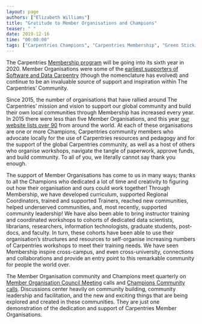 ```yaml
---
layout: page
authors: ["Elizabeth Williams"]
title: "Gratitude to Member Organisations and Champions"
teaser: " "
date: 2019-12-16
time: "00:00:00"
tags: ["Carpentries Champions", "Carpentries Membership", "Green Stickies"]
---
```


The Carpentries [Membership program](https://carpentries.org/membership/) will be going into its sixth year in 2020. Member Organisations were some of the [earliest supporters of Software and Data Carpentry](https://datacarpentry.org/blog/2016/05/partnerships) (though the nomenclature has evolved) and continue to be an invaluable source of support and inspiration within The Carpentries’ Community.

Since 2015, the number of organisations that have rallied around The Carpentries’ mission and vision to support our global community and build their own local communities through Membership has increased every year. In 2015 there were less than five Member Organisations, and this year [our website lists over 90](https://carpentries.org/members/) from around the world. At each of these organisations are one or more Champions, Carpentries community members who advocate locally for the use of Carpentries resources and pedagogy and for the support of the global Carpentries community, as well as a host of others who organise workshops, navigate the tangle of paperwork, approve funds, and build community. To all of you, we literally cannot say thank you enough.

The support of Member Organisations has come to us in many ways; thanks to all the Champions who dedicated a lot of time and creativity to figuring out how their organisation and ours could work together! Through Membership, we have developed curriculum, supported Regional Coordinators, trained and supported Trainers, reached new communities, helped underserved communities, and, most recently, supported community leadership! We have also been able to bring instructor training and coordinated workshops to cohorts of dedicated data scientists, librarians, researchers, information technologists, graduate students, post-docs, and faculty. In turn, these cohorts have been able to use their organisation’s structures and resources to self-organise increasing numbers of Carpentries workshops to meet their training needs. We have seen Membership inspire cross-campus, and even cross-university, connections and collaborations and provide an entry point to this remarkable community for people the world over. 

The Member Organisation community and Champions meet quarterly on [Member Organisation Council Meeting](https://carpentries.org/blog/2019/10/membership-survey/) calls and [Champions Community calls](https://carpentries.org/blog/2019/09/community-champions/). Discussions center heavily on community building, community leadership and facilitation, and the new and exciting things that are being explored and created in these communities. They are just one demonstration of the dedication and support of Carpentries Member Organisations.
